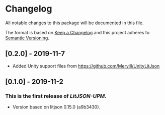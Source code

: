 # Changelog
All notable changes to this package will be documented in this file.

The format is based on [Keep a Changelog](http://keepachangelog.com/en/1.0.0/)
and this project adheres to [Semantic Versioning](http://semver.org/spec/v2.0.0.html).

## [0.2.0] - 2019-11-7
- Added Unity support files from https://github.com/Mervill/UnityLitJson

## [0.1.0] - 2019-11-2
### This is the first release of *LitJSON-UPM*.
- Version based on litjson 0.15.0 (a9b3430).
